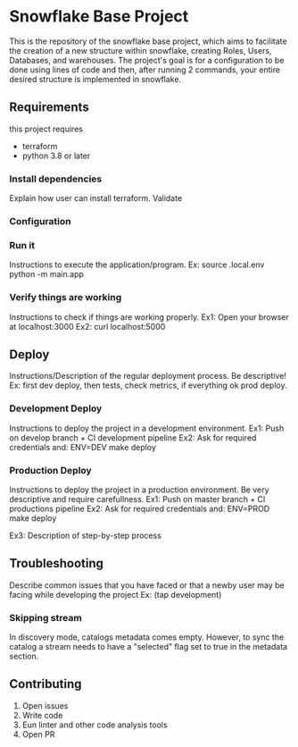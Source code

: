 # Snowflake Base Project
This is the repository of the snowflake base project, which aims to facilitate the creation of a new structure within snowflake, creating Roles, Users, Databases, and warehouses. The project's goal is for a configuration to be done using lines of code and then, after running 2 commands, your entire desired structure is implemented in snowflake.

## Requirements

this project requires
- terraform
- python 3.8 or later

### Install dependencies
Explain how user can install terraform. Validate

### Configuration

### Run it
Instructions to execute the application/program.
Ex:
source .local.env
python -m main.app


### Verify things are working
Instructions to check if things are working properly.
Ex1:
  Open your browser at localhost:3000
Ex2:
curl localhost:5000


## Deploy
Instructions/Description of the regular deployment process. Be descriptive!
Ex: first dev deploy, then tests, check metrics, if everything ok prod deploy.

### Development Deploy
Instructions to deploy the project in a development environment.
Ex1:
  Push on develop branch + CI development pipeline
Ex2:
  Ask for required credentials and:
ENV=DEV make deploy


### Production Deploy
Instructions to deploy the project in a production environment. Be very descriptive and require carefullness.
Ex1:
  Push on master branch + CI productions pipeline
Ex2:
  Ask for required credentials and:
ENV=PROD make deploy

Ex3:
  Description of step-by-step process

## Troubleshooting
Describe common issues that you have faced or that a newby user may be facing while developing the project
Ex: (tap development)
  ### Skipping stream
  In discovery mode, catalogs metadata comes empty. However, to sync the catalog a stream
  needs to have a "selected" flag set to true in the metadata section.

## Contributing

1. Open issues
2. Write code
3. Eun linter and other code analysis tools
4. Open PR
```